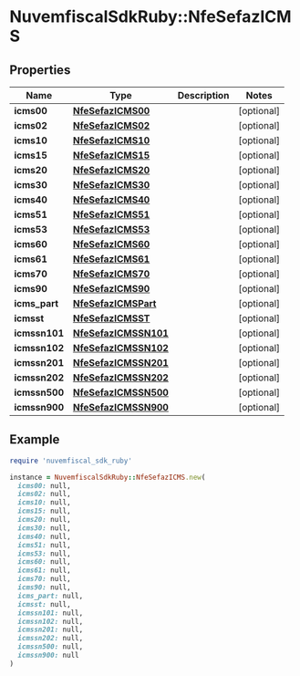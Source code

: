 # NuvemfiscalSdkRuby::NfeSefazICMS

## Properties

| Name | Type | Description | Notes |
| ---- | ---- | ----------- | ----- |
| **icms00** | [**NfeSefazICMS00**](NfeSefazICMS00.md) |  | [optional] |
| **icms02** | [**NfeSefazICMS02**](NfeSefazICMS02.md) |  | [optional] |
| **icms10** | [**NfeSefazICMS10**](NfeSefazICMS10.md) |  | [optional] |
| **icms15** | [**NfeSefazICMS15**](NfeSefazICMS15.md) |  | [optional] |
| **icms20** | [**NfeSefazICMS20**](NfeSefazICMS20.md) |  | [optional] |
| **icms30** | [**NfeSefazICMS30**](NfeSefazICMS30.md) |  | [optional] |
| **icms40** | [**NfeSefazICMS40**](NfeSefazICMS40.md) |  | [optional] |
| **icms51** | [**NfeSefazICMS51**](NfeSefazICMS51.md) |  | [optional] |
| **icms53** | [**NfeSefazICMS53**](NfeSefazICMS53.md) |  | [optional] |
| **icms60** | [**NfeSefazICMS60**](NfeSefazICMS60.md) |  | [optional] |
| **icms61** | [**NfeSefazICMS61**](NfeSefazICMS61.md) |  | [optional] |
| **icms70** | [**NfeSefazICMS70**](NfeSefazICMS70.md) |  | [optional] |
| **icms90** | [**NfeSefazICMS90**](NfeSefazICMS90.md) |  | [optional] |
| **icms_part** | [**NfeSefazICMSPart**](NfeSefazICMSPart.md) |  | [optional] |
| **icmsst** | [**NfeSefazICMSST**](NfeSefazICMSST.md) |  | [optional] |
| **icmssn101** | [**NfeSefazICMSSN101**](NfeSefazICMSSN101.md) |  | [optional] |
| **icmssn102** | [**NfeSefazICMSSN102**](NfeSefazICMSSN102.md) |  | [optional] |
| **icmssn201** | [**NfeSefazICMSSN201**](NfeSefazICMSSN201.md) |  | [optional] |
| **icmssn202** | [**NfeSefazICMSSN202**](NfeSefazICMSSN202.md) |  | [optional] |
| **icmssn500** | [**NfeSefazICMSSN500**](NfeSefazICMSSN500.md) |  | [optional] |
| **icmssn900** | [**NfeSefazICMSSN900**](NfeSefazICMSSN900.md) |  | [optional] |

## Example

```ruby
require 'nuvemfiscal_sdk_ruby'

instance = NuvemfiscalSdkRuby::NfeSefazICMS.new(
  icms00: null,
  icms02: null,
  icms10: null,
  icms15: null,
  icms20: null,
  icms30: null,
  icms40: null,
  icms51: null,
  icms53: null,
  icms60: null,
  icms61: null,
  icms70: null,
  icms90: null,
  icms_part: null,
  icmsst: null,
  icmssn101: null,
  icmssn102: null,
  icmssn201: null,
  icmssn202: null,
  icmssn500: null,
  icmssn900: null
)
```

